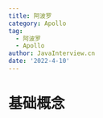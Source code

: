 ```yaml
---
title: 阿波罗
category: Apollo
tag:
  - 阿波罗
  - Apollo
author: JavaInterview.cn
date: '2022-4-10'
---
```


# 基础概念
